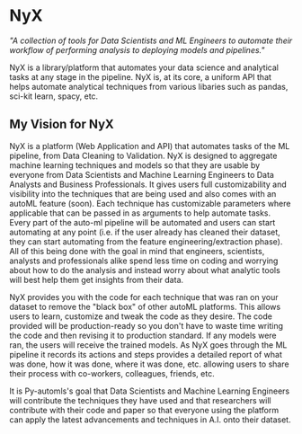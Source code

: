 # NyX



*"A collection of tools for Data Scientists and ML Engineers to automate their workflow of performing analysis to deploying models and pipelines."*

NyX is a library/platform that automates your data science and analytical tasks at any stage in the pipeline. NyX is, at its core, a uniform API that helps automate analytical techniques from various libaries such as pandas, sci-kit learn, spacy, etc.

## My Vision for NyX

NyX is a platform (Web Application and API) that automates tasks of the ML pipeline, from Data Cleaning to Validation. NyX is designed to aggregate machine learning techniques and models so that they are usable by everyone from Data Scientists and Machine Learning Engineers to Data Analysts and Business Professionals. It gives users full customizability and visibility into the techniques that are being used and also comes with an autoML feature (soon). Each technique has customizable parameters where applicable that can be passed in as arguments to help automate tasks. Every part of the auto-ml pipeline will be automated and users can start automating at any point (i.e. if the user already has cleaned their dataset, they can start automating from the feature engineering/extraction phase). All of this being done with the goal in mind that engineers, scientists, analysts and professionals alike spend less time on coding and worrying about how to do the analysis and instead worry about what analytic tools will best help them get insights from their data.

NyX provides you with the code for each technique that was ran on your dataset to remove the "black box" of other autoML platforms. This allows users to learn, customize and tweak the code as they desire. The code provided will be production-ready so you don't have to waste time writing the code and then revising it to production standard. If any models were ran, the users will receive the trained models. As NyX goes through the ML pipeline it records its actions and steps provides a detailed report of what was done, how it was done, where it was done, etc. allowing users to share their process with co-workers, colleagues, friends, etc.

It is Py-automls's goal that Data Scientists and Machine Learning Engineers will contribute the techniques they have used and that researchers will contribute with their code and paper so that everyone using the platform can apply the latest advancements and techniques in A.I. onto their dataset.